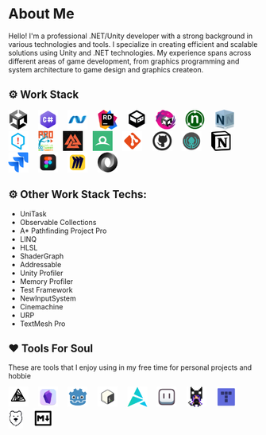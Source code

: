# About Me

Hello! I'm a professional .NET/Unity developer with a strong background in various technologies and tools. I specialize in creating efficient and scalable solutions using Unity and .NET technologies. My experience spans across different areas of game development, from graphics programming and system architecture to game design and graphics createon.

## ⚙️ Work Stack
<div align="left">
  <img src="https://github.com/FrancheskoDown/FrancheskoDown/blob/main/unity-game-engine-icon.png" height="40" alt="unity logo"  />
  <img width="12" />
  <img src="https://github.com/FrancheskoDown/FrancheskoDown/blob/main/C_Sharp_Logo_2023.svg.png" height="40" alt="csharp logo"  />
  <img width="12" />
  <img src="https://github.com/FrancheskoDown/FrancheskoDown/blob/main/dot_net_original_logo_icon_146546.png" height="40" alt="dotnetcore logo"  />
  <img width="12" />
  <img src="https://github.com/FrancheskoDown/FrancheskoDown/blob/main/JetBrains_Rider_Icon.svg.png" height="40" alt="jetbrains logo"  />
  <img width="12" />
  <img src="https://github.com/FrancheskoDown/FrancheskoDown/blob/main/VContainerLogo.png" height="40" alt="git logo"  />
  <img width="12" />
  <img src="https://github.com/FrancheskoDown/FrancheskoDown/blob/main/R3_Logo_512.png" height="40" alt="github logo"  />
  <img width="12" />
  <img src="https://github.com/FrancheskoDown/FrancheskoDown/blob/main/NUnitIcon.png" height="40" alt="jira logo"  />
  <img width="12" />
  <img src="https://github.com/FrancheskoDown/FrancheskoDown/blob/main/nsubstitute-100x100.png" height="40" alt="jira logo"  />
  <img width="12" />
  <img src="https://github.com/FrancheskoDown/FrancheskoDown/blob/main/25584770.png" height="40" alt="jira logo"  />
  <img width="12" />
  <img src="https://github.com/FrancheskoDown/FrancheskoDown/blob/main/dotweenpro_hotweenv2.png" height="40" alt="jira logo"  /> 
  <img width="12" />
  <img src="https://github.com/FrancheskoDown/FrancheskoDown/blob/main/b7674388-9e9a-4478-ae0e-8200e377a390.png" height="40" alt="jira logo"  />
  <img width="12" />
  <img src="https://github.com/FrancheskoDown/FrancheskoDown/blob/main/640px-RenderDoc_logo.svg.png" height="40" alt="jira logo"  />
  <img width="12" />
  <img src="https://github.com/FrancheskoDown/FrancheskoDown/blob/main/git-13.png" height="40" alt="jira logo"  />
  <img width="12" />
  <img src="https://github.com/FrancheskoDown/FrancheskoDown/blob/main/image_processing20220801-17461-14k82x3.png" height="40" alt="jira logo"  />
  <img width="12" />
  <img src="https://github.com/FrancheskoDown/FrancheskoDown/blob/main/gitkraken_94666.png" height="40" alt="jira logo"  />
  <img width="12" />
  <img src="https://github.com/FrancheskoDown/FrancheskoDown/blob/main/Notion_App_Logo-3954988654.png" height="40" alt="jira logo"  />
  <img width="12" />
  <img src="https://github.com/FrancheskoDown/FrancheskoDown/blob/main/jira-icon-512x512-z7na7dot.png" height="40" alt="jira logo"  />
  <img width="12" />
  <img src="https://github.com/FrancheskoDown/FrancheskoDown/blob/main/figma-2021-05-05.png" height="40" alt="jira logo"  />
  <img width="12" />
  <img src="https://github.com/FrancheskoDown/FrancheskoDown/blob/main/6299f743b04c5ae587c4119d-147489448.png" height="40" alt="jira logo"  />
  <img width="12" />
  <img src="https://github.com/FrancheskoDown/FrancheskoDown/blob/main/JSON_vector_logo.svg.png" height="40" alt="jira logo"  />
</div>

## ⚙️ Other Work Stack Techs: 

 - UniTask 
 - Observable Collections
 - A* Pathfinding Project Pro 
 - LINQ
 - HLSL
 - ShaderGraph
 - Addressable
 - Unity Profiler
 - Memory Profiler
 - Test Framework 
 - NewInputSystem 
 - Cinemachine
 - URP
 - TextMesh Pro
      
## ❤️ Tools For Soul
These are tools that I enjoy using in my free time for personal projects and hobbie
<div align="left">
  <img src="https://github.com/FrancheskoDown/FrancheskoDown/blob/main/0_-P4Uxwbe26G850a_.png" height="40" alt="unity logo"  />
  <img width="12" />
  <img src="https://github.com/FrancheskoDown/FrancheskoDown/blob/main/20201104175104_obsidian%2Bicon%2Blight-595261333.png" height="40" alt="github logo"  />
  <img width="12" />
  <img src="https://github.com/FrancheskoDown/FrancheskoDown/blob/main/1200px-Godot_icon-3931823762.png" height="40" alt="csharp logo"  />
  <img width="12" />
  <img src="https://github.com/FrancheskoDown/FrancheskoDown/blob/main/bash.png" height="40" alt="dotnetcore logo"  />
  <img width="12" />
  <img src="https://github.com/FrancheskoDown/FrancheskoDown/blob/main/distributor-logo-artix-icon-1024x1024-lnyi7ica.png" height="40" alt="jetbrains logo"  />
  <img width="12" />
  <img src="https://github.com/FrancheskoDown/FrancheskoDown/blob/main/AsepriteSurIcon.png" height="40" alt="git logo"  />
  <img width="12" />
  <img src="https://github.com/FrancheskoDown/FrancheskoDown/blob/main/favicon.png" height="40" alt="github logo"  />
  <img width="12" />
  <img src="https://github.com/FrancheskoDown/FrancheskoDown/blob/main/tiled-icon-2029500242.png" height="40" alt="github logo"  />
  <img width="12" />
  <img src="https://github.com/FrancheskoDown/FrancheskoDown/blob/main/GitFlick.png" height="40" alt="github logo"  />
  <img width="12" />
  <img src="https://github.com/FrancheskoDown/FrancheskoDown/blob/main/image_processing20210616-14620-182gyed.png" height="40" alt="github logo"  />
</div>
